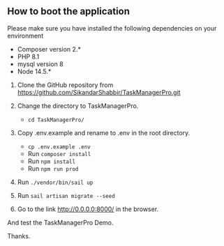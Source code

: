 ## How to boot the application

Please make sure you have installed the following dependencies on your environment
   
   - Composer version 2.*
   - PHP 8.1
   - mysql version 8
   - Node 14.5.*

1) Clone the GitHub repository from https://github.com/SikandarShabbir/TaskManagerPro.git

2) Change the directory to TaskManagerPro.
    - `cd TaskManagerPro/`
3) Copy .env.example and rename to .env in the root directory. 
    - `cp .env.example .env`
    -  Run `composer install`
    -  Run `npm install`
    -  Run `npm run prod`

4) Run `./vendor/bin/sail up`
   
5) Run `sail artisan migrate --seed`

6) Go to the link http://0.0.0.0:8000/ in the browser.

And test the TaskManagerPro Demo.
   
Thanks.
